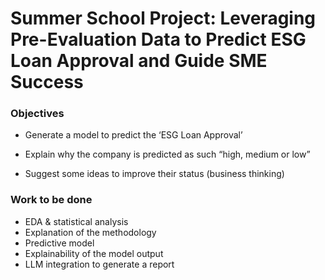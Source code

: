 # Summer School Project: Leveraging Pre-Evaluation Data to Predict ESG Loan Approval and Guide SME Success

### Objectives 

 - Generate a model to predict the ‘ESG Loan Approval’
  
 - Explain why the company is predicted as such “high, medium or low”
  
 - Suggest some ideas to improve their status (business thinking)

### Work to be done

  - EDA & statistical analysis
  - Explanation of the methodology
  - Predictive model
  - Explainability of the model output
  - LLM integration to generate a report
